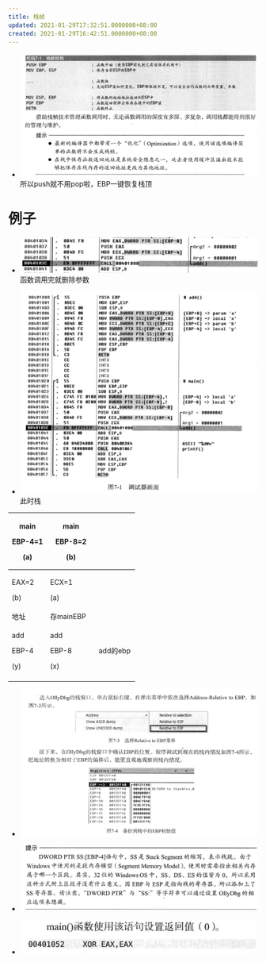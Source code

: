 ```yaml
---
title: 栈帧
updated: 2021-01-29T17:32:51.0000000+08:00
created: 2021-01-29T16:42:51.0000000+08:00
---
```


- ![image1](../../../../resources/image1-53.png)
所以push就不用pop啦，EBP一键恢复栈顶
# 例子
- ![image2](../../../../resources/image2-30.png)
函数调用完就删除参数

- ![image3](../../../../resources/image3-18.png)
此时栈
<table>
<colgroup>
<col style="width: 30%" />
<col style="width: 38%" />
<col style="width: 31%" />
</colgroup>
<thead>
<tr class="header">
<th><p>main</p>
<p>EBP-4=1</p>
<p>(a)</p></th>
<th><p>main</p>
<p>EBP-8=2</p>
<p>(b)</p></th>
<th></th>
</tr>
</thead>
<tbody>
<tr class="odd">
<td><p>EAX=2</p>
<p>(b)</p></td>
<td><p>ECX=1</p>
<p>(a)</p></td>
<td></td>
</tr>
<tr class="even">
<td>地址</td>
<td>存mainEBP</td>
<td></td>
</tr>
<tr class="odd">
<td><p>add</p>
<p>EBP-4</p>
<p>(y)</p></td>
<td><p>add</p>
<p>EBP-8</p>
<p>(x)</p></td>
<td>add的ebp</td>
</tr>
<tr class="even">
<td></td>
<td></td>
<td></td>
</tr>
</tbody>
</table>

- ![image4](../../../../resources/image4-15.png)

- ![image5](../../../../resources/image5-12.png)

- ![image6](../../../../resources/image6-9.png)
